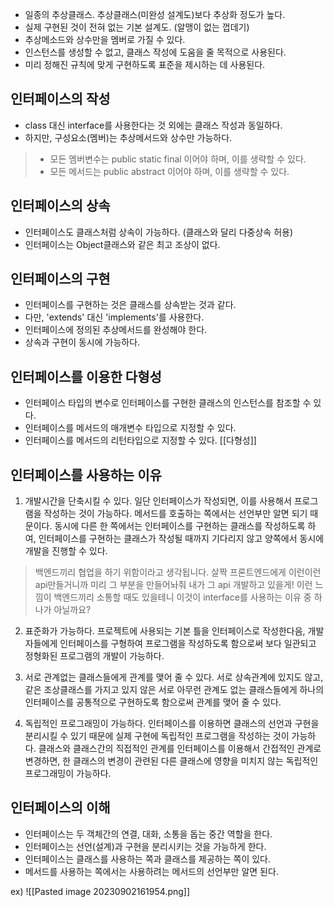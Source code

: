 - 일종의 추상클래스. 추상클래스(미완성 설계도)보다 추상화 정도가 높다.
- 실제 구현된 것이 전혀 없는 기본 설계도. (알맹이 없는 껍데기)
- 추상메소드와 상수만을 멤버로 가질 수 있다.
- 인스턴스를 생성할 수 없고, 클래스 작성에 도움을 줄 목적으로 사용된다.
- 미리 정해진 규칙에 맞게 구현하도록 표준을 제시하는 데 사용된다.

## 인터페이스의 작성
- class 대신 interface를 사용한다는 것 외에는 클래스 작성과 동일하다.
- 하지만, 구성요소(멤버)는 추상메서드와 상수만 가능하다.
> - 모든 멤버변수는 public static final 이어야 하며, 이를 생략할 수 있다.
> - 모든 메서드는 public abstract 이어야 하며, 이를 생략할 수 있다.

## 인터페이스의 상속
- 인터페이스도 클래스처럼 상속이 가능하다. (클래스와 달리 다중상속 허용)
- 인터페이스는 Object클래스와 같은 최고 조상이 없다.

## 인터페이스의 구현
- 인터페이스를 구현하는 것은 클래스를 상속받는 것과 같다.
- 다만, 'extends' 대신 'implements'를 사용한다.
- 인터페이스에 정의된 추상메서드를 완성해야 한다.
- 상속과 구현이 동시에 가능하다.

## 인터페이스를 이용한 다형성
- 인터페이스 타입의 변수로 인터페이스를 구현한 클래스의 인스턴스를 참조할 수 있다.
- 인터페이스를 메서드의 매개변수 타입으로 지정할 수 있다.
- 인터페이스를 메서드의 리턴타입으로 지정할 수 있다.
[[다형성]]

## 인터페이스를 사용하는 이유
1. 개발시간을 단축시킬 수 있다.
일단 인터페이스가 작성되면, 이를 사용해서 프로그램을 작성하는 것이 가능하다. 메서드를 호출하는 쪽에서는 선언부만 알면 되기 때문이다.
동시에 다른 한 쪽에서는 인터페이스를 구현하는 클래스를 작성하도록 하여, 인터페이스를 구현하는 클래스가 작성될 때까지 기다리지 않고 양쪽에서 동시에 개발을 진행할 수 있다.
> 백엔드끼리 협업을 하기 위함이라고 생각됩니다. 살짝 프론트엔드에게 이런이런 api만들거니까 미리 그 부분을 만들어놔줘 내가 그 api 개발하고 있을게! 이런 느낌이 백엔드끼리 소통할 때도 있을테니 이것이 interface를 사용하는 이유 중 하나가 아닐까요?

2. 표준화가 가능하다.
프로젝트에 사용되는 기본 틀을 인터페이스로 작성한다음, 개발자들에게 인터페이스를 구형하여 프로그램을 작성하도록 함으로써 보다 일관되고 정형화된 프로그램의 개발이 가능하다.

3. 서로 관계없는 클래스들에게 관계를 맺어 줄 수 있다.
서로 상속관계에 있지도 않고, 같은 조상클래스를 가지고 있지 않은 서로 아무런 관계도 없는 클래스들에게 하나의 인터페이스를 공통적으로 구현하도록 함으로써 관계를 맺어 줄 수 있다.

4. 독립적인 프로그래밍이 가능하다.
인터페이스를 이용하면 클래스의 선언과 구현을 분리시킬 수 있기 때문에 실제 구현에 독립적인 프로그램을 작성하는 것이 가능하다. 클래스와 클래스간의 직접적인 관계를 인터페이스를 이용해서 간접적인 관계로 변경하면, 한 클래스의 변경이 관련된 다른 클래스에 영향을 미치지 않는 독립적인 프로그래밍이 가능하다.
## 인터페이스의 이해
- 인터페이스는 두 객체간의 연결, 대화, 소통을 돕는 중간 역할을 한다.
- 인터페이스는 선언(설계)과 구현을 분리시키는 것을 가능하게 한다.
- 인터페이스는 클래스를 사용하는 쪽과 클래스를 제공하는 쪽이 있다.
- 메서드를 사용하는 쪽에서는 사용하려는 메서드의 선언부만 알면 된다.

ex)
![[Pasted image 20230902161954.png]]





